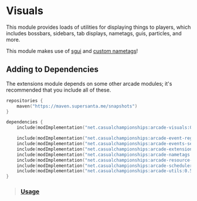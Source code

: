 # Visuals

This module provides loads of utilities for displaying things to players, which includes
bossbars, sidebars, tab displays, nametags, guis, particles, and more. 

This module makes use of [sgui](https://github.com/Patbox/sgui) and 
[custom nametags](https://github.com/senseiwells/CustomNameTags)!

## Adding to Dependencies

The extensions module depends on some other arcade modules; it's recommended that you
include all of these.

```kts
repositories {
    maven("https://maven.supersanta.me/snapshots")
}

dependencies {
    include(modImplementation("net.casualchampionships:arcade-visuals:0.5.1-beta.1+1.21.6")!!)

    include(modImplementation("net.casualchampionships:arcade-event-registry:0.5.1-beta.1+1.21.6")!!)
    include(modImplementation("net.casualchampionships:arcade-events-server:0.5.1-beta.1+1.21.6")!!)
    include(modImplementation("net.casualchampionships:arcade-extensions:0.5.1-beta.1+1.21.6")!!)
    include(modImplementation("net.casualchampionships:arcade-nametags:0.5.1-beta.1+1.21.6")!!)
    include(modImplementation("net.casualchampionships:arcade-resource-pack:0.5.1-beta.1+1.21.6")!!)
    include(modImplementation("net.casualchampionships:arcade-scheduler:0.5.1-beta.1+1.21.6")!!)
    include(modImplementation("net.casualchampionships:arcade-utils:0.5.1-beta.1+1.21.6")!!)
}
```

> ### [Usage](./usage.md)
